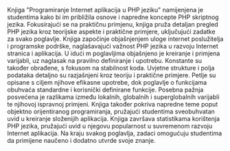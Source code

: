 Knjiga "Programiranje Internet aplikacija u PHP jeziku" namijenjena je studentima kako bi im približila osnove i napredne koncepte PHP skriptnog jezika. Fokusirajući se na praktičnu primjenu, knjiga pruža detaljan pregled PHP jezika kroz teorijske aspekte i praktične primjere, uključujući zadatke za svako poglavlje.
Knjiga započinje objašnjenjem uloge internet poslužitelja i programske podrške, naglašavajući važnost PHP jezika u razvoju Internet stranica i aplikacija. U idući m poglavljima objašnjeno je kreiranje i primjena varijabli, uz naglasak na pravilno definiranje i upotrebu. Konstante su također obrađene, s fokusom na stabilnost koda. Uvjetne strukture i polja podataka detaljno su razjašnjeni kroz teoriju i praktične primjere. Petlje su opisane s ciljem njihove efikasne upotrebe, dok poglavlje o funkcijama obuhvaća standardne i korisnički definirane funkcije. Posebna pažnja posvećena je razlikama između lokalnih, globalnih i superglobalnih varijabli te njihovoj ispravnoj primjeni. Knjiga također pokriva napredne teme poput objektno orijentiranog programiranja, pružajući studentima sveobuhvatan uvid u kreiranje složenijih aplikacija. Knjiga završava statistikama korištenja PHP jezika, pružajući uvid u njegovu popularnost u suvremenom razvoju Internet aplikacija. Na kraju svakog poglavlja, zadaci omogućuju studentima da primijene naučeno i dodatno utvrde svoje znanje.

